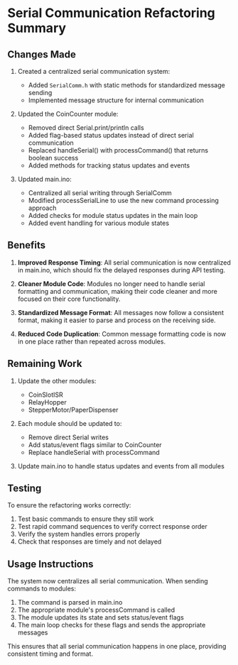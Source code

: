 # Serial Communication Refactoring Summary

## Changes Made

1. Created a centralized serial communication system:

   - Added `SerialComm.h` with static methods for standardized message sending
   - Implemented message structure for internal communication

2. Updated the CoinCounter module:

   - Removed direct Serial.print/println calls
   - Added flag-based status updates instead of direct serial communication
   - Replaced handleSerial() with processCommand() that returns boolean success
   - Added methods for tracking status updates and events

3. Updated main.ino:
   - Centralized all serial writing through SerialComm
   - Modified processSerialLine to use the new command processing approach
   - Added checks for module status updates in the main loop
   - Added event handling for various module states

## Benefits

1. **Improved Response Timing**: All serial communication is now centralized in main.ino, which should fix the delayed responses during API testing.

2. **Cleaner Module Code**: Modules no longer need to handle serial formatting and communication, making their code cleaner and more focused on their core functionality.

3. **Standardized Message Format**: All messages now follow a consistent format, making it easier to parse and process on the receiving side.

4. **Reduced Code Duplication**: Common message formatting code is now in one place rather than repeated across modules.

## Remaining Work

1. Update the other modules:

   - CoinSlotISR
   - RelayHopper
   - StepperMotor/PaperDispenser

2. Each module should be updated to:

   - Remove direct Serial writes
   - Add status/event flags similar to CoinCounter
   - Replace handleSerial with processCommand

3. Update main.ino to handle status updates and events from all modules

## Testing

To ensure the refactoring works correctly:

1. Test basic commands to ensure they still work
2. Test rapid command sequences to verify correct response order
3. Verify the system handles errors properly
4. Check that responses are timely and not delayed

## Usage Instructions

The system now centralizes all serial communication. When sending commands to modules:

1. The command is parsed in main.ino
2. The appropriate module's processCommand is called
3. The module updates its state and sets status/event flags
4. The main loop checks for these flags and sends the appropriate messages

This ensures that all serial communication happens in one place, providing consistent timing and format.

